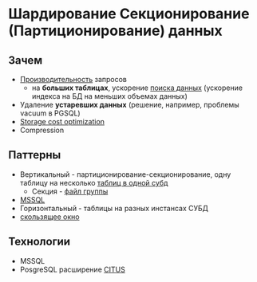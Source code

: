 # Шардирование Секционирование (Партиционирование) данных

## Зачем

- [Производительность](../../ability/performance.md) запросов
  - на __больших таблицах__, ускорение [поиска данных](https://severalnines.com/blog/guide-partitioning-data-postgresql/) (ускорение индекса на БД на меньших объемах данных)
- Удаление __устаревших данных__ (решение, например, проблемы vacuum в PGSQL)
- [Storage cost optimization](https://www.citusdata.com/blog/2023/08/04/understanding-partitioning-and-sharding-in-postgres-and-citus/)
- Compression

## Паттерны

- Вертикальный - партиционирование-секционирование, одну таблицу на несколько [таблиц в одной субд](https://technet.microsoft.com/library/Cc966380)
  - Секция - [файл группы](http://sqlcom.ru/partition/partition-and-high-availability/)
- [MSSQL](https://docs.microsoft.com/ru-ru/sql/relational-databases/partitions/partitioned-tables-and-indexes)
- Горизонтальный - таблицы на разных инстансах СУБД
- [скользящее окно](http://www.sql.ru/articles/mssql/2005/073102partitionedtablesandindexes.shtml)

## Технологии

- MSSQL
- PosgreSQL расширение [CITUS](../../../technology/db/postgresql/postgresql.citus.md)
